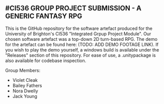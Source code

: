 #CI536 GROUP PROJECT SUBMISSION - A GENERIC FANTASY RPG
--------------------------------

This is the GitHub repository for the software artefact produced for the University of Brighton's CI536 "Integrated Grpup Project Module". Our chosen software artefact was a top-down 2D turn-based RPG.
The demo for the artefact can be found here: (TODO: ADD DEMO FOOTAGE LINK).
If you wish to play the demo yourself, a windows build is available under the "Releases" section of this repository. For ease of use, a .unitypackage is also available for codebase inspection.

Group Members:
- Violet Cleak
- Bailey Fathers
- Nora Dwelly
- Jack Young